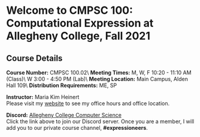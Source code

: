 # Welcome to CMPSC 100: Computational Expression at Allegheny College, Fall 2021 <!-- UPDATEME-->

## Course Details

**Course Number:** CMPSC 100.02\ <!-- UPDATEME -->
**Meeting Times:** M, W, F 10:20 - 11:10 AM (Class)\ <!-- UPDATEME -->
W 3:00 - 4:50 PM (Lab)\ <!-- UPDATEME -->
**Meeting Location:** Main Campus, Alden Hall 109\ <!-- UPDATEME -->
**Distribution Requirements:** ME, SP

**Instructor:** Maria Kim Heinert\
Please visit my [website](https://mariakimheinert.com) to see my office hours and office location.

**Discord:** [Allegheny College Computer Science](https://discord.gg/tqR2Yh4gNa)\
Click the link above to join our Discord server. Once you are a member, I will add you to our private course channel, **#expressioneers**.